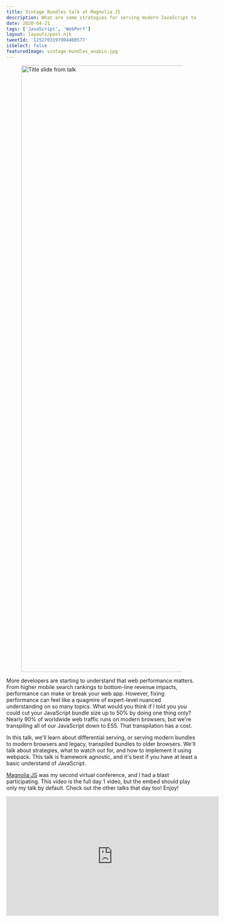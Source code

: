 ```yaml
---
title: Vintage Bundles talk at Magnolia JS
description: What are some strategies for serving modern JavaScript to modern browsers?
date: 2020-04-21
tags: ['JavaScript', 'WebPerf']
layout: layouts/post.njk
tweetId: '1252703197904408577'
isSelect: false
featuredImage: vintage-bundles_anqbiu.jpg
---
```


<figure>
  <img src="{% src 'vintage-bundles_anqbiu.jpg' %}"
    srcset="{% srcset 'vintage-bundles_anqbiu.jpg' %}"
    sizes="{% defaultSizes %}"
    alt="Title slide from talk"
    width="2400" height="1600">
</figure>

More developers are starting to understand that web performance matters. From higher mobile search rankings to bottom-line revenue impacts, performance can make or break your web app. However, fixing performance can feel like a quagmire of expert-level nuanced understanding on so many topics. What would you think if I told you you could cut your JavaScript bundle size up to 50% by doing one thing only? Nearly 90% of worldwide web traffic runs on modern browsers, but we're transpiling all of our JavaScript down to ES5. That transpilation has a cost.

In this talk, we'll learn about differential serving, or serving modern bundles to modern browsers and legacy, transpiled bundles to older browsers. We'll talk about strategies, what to watch out for, and how to implement it using webpack. This talk is framework agnostic, and it's best if you have at least a basic understand of JavaScript.

[Magnolia JS](https://magnoliajs.com/) was my second virtual conference, and I had a blast participating. This video is the full day 1 video, but the embed should play only my talk by default. Check out the other talks that day too! Enjoy!

<div class="videoWrapper">
  <iframe title="Responsive Images for the Web" width="560" height="315" src="https://www.youtube.com/embed/Qkc8p4D6JM0?start=10260&end=11280" frameborder="0" allow="accelerometer; autoplay; encrypted-media; gyroscope; picture-in-picture" allowfullscreen></iframe>
</div>
